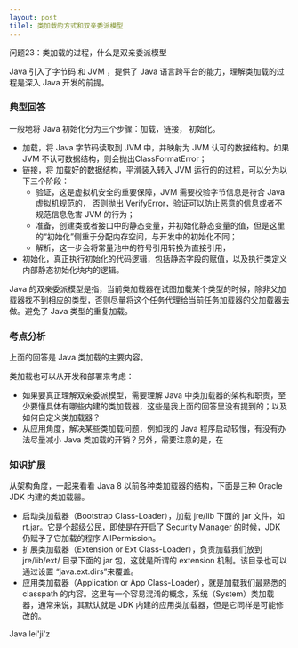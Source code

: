```yaml
---
layout: post
tilel: 类加载的方式和双亲委派模型
---
```

问题23：类加载的过程，什么是双亲委派模型

Java 引入了字节码 和 JVM ，提供了 Java 语言跨平台的能力，理解类加载的过程是深入 Java 开发的前提。

### 典型回答

一般地将 Java 初始化分为三个步骤：加载，链接， 初始化。

* 加载，将 Java 字节码读取到 JVM 中，并映射为 JVM 认可的数据结构。如果 JVM 不认可数据结构，则会抛出ClassFormatError；
* 链接，将 加载好的数据结构，平滑装入转入 JVM 运行的的过程，可以分为以下三个阶段：
  * 验证，这是虚拟机安全的重要保障，JVM 需要校验字节信息是符合 Java 虚拟机规范的， 否则抛出 VerifyError，验证可以防止恶意的信息或者不规范信息危害 JVM 的行为；
  * 准备，创建类或者接口中的静态变量，并初始化静态变量的值，但是这里的“初始化”侧重于分配内存空间，与开发中的初始化不同；
  * 解析，这一步会将常量池中的符号引用转换为直接引用，
* 初始化，真正执行初始化的代码逻辑，包括静态字段的赋值，以及执行类定义内部静态初始化块内的逻辑。


Java 的双亲委派模型是指，当前类加载器在试图加载某个类型的时候，除非父加载器找不到相应的类型，否则尽量将这个任务代理给当前任务加载器的父加载器去做。避免了 Java 类型的重复加载。

### 考点分析

上面的回答是 Java 类加载的主要内容。

类加载也可以从开发和部署来考虑：
* 如果要真正理解双亲委派模型，需要理解 Java 中类加载器的架构和职责，至少要懂具体有哪些内建的类加载器，这些是我上面的回答里没有提到的；以及如何自定义类加载器？
* 从应用角度，解决某些类加载问题，例如我的 Java 程序启动较慢，有没有办法尽量减小 Java 类加载的开销？另外，需要注意的是，在 

### 知识扩展

从架构角度，一起来看看 Java 8 以前各种类加载器的结构，下面是三种 Oracle JDK 内建的类加载器。
* 启动类加载器（Bootstrap Class-Loader），加载 jre/lib 下面的 jar 文件，如 rt.jar。它是个超级公民，即使是在开启了 Security Manager 的时候，JDK 仍赋予了它加载的程序 AllPermission。
* 扩展类加载器（Extension or Ext Class-Loader），负责加载我们放到 jre/lib/ext/ 目录下面的 jar 包，这就是所谓的 extension 机制。该目录也可以通过设置 “java.ext.dirs”来覆盖。
* 应用类加载器（Application or App Class-Loader），就是加载我们最熟悉的 classpath 的内容。这里有一个容易混淆的概念，系统（System）类加载器，通常来说，其默认就是 JDK 内建的应用类加载器，但是它同样是可能修改的。

Java lei'ji'z